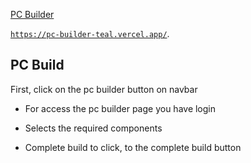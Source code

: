 [PC Builder](https://pc-builder-teal.vercel.app/)

[`https://pc-builder-teal.vercel.app/`](https://pc-builder-teal.vercel.app/).

## PC Build

First, click on the pc builder button on navbar

-   For access the pc builder page you have login

-   Selects the required components

-   Complete build to click, to the complete build button
